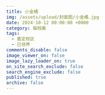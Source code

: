 ```yaml
---
title: 小金橘
img: /assets/upload/封面图/小金橘.jpg
date: 2024-10-12 00:00:00 +0000
category: 猫档案
tags:
  - 嘉定校区
  - 已领养
comments_disable: false
image_viewer_on: false
image_lazy_loader_on: true
on_site_search_exclude: false
search_engine_exclude: false
published: true
archive: false
---
```

